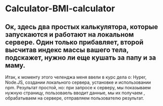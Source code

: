 # Calculator-BMI-calculator
<h2>Ок, здесь два простых калькулятора, которые запускаются и работают на локальном сервере. Один только прибавляет, второй высчитав индекс массы вашего тела, подскажет, нужно ли еще кушать за папу и за маму.</h2>
<p>Итак, к моменту этого челенджа меня ввели в курс дела о: Hyper, Node.JS, создании локального сервера, установке и использовании npm. Результат простой, но: при запросе к серверу, мы показываем нужную страницу, пользоваель вводит данные, мы их получаем , обрабатываем на сервере, отправляем пользователю результат.</p>
